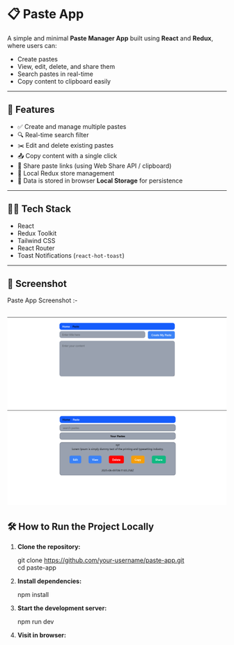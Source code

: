 # 📋 Paste App

A simple and minimal **Paste Manager App** built using **React** and **Redux**, where users can:
- Create pastes
- View, edit, delete, and share them
- Search pastes in real-time
- Copy content to clipboard easily

---

## 🚀 Features

- ✅ Create and manage multiple pastes
- 🔍 Real-time search filter
- ✂️ Edit and delete existing pastes
- 📤 Copy content with a single click
- 🔗 Share paste links (using Web Share API / clipboard)
- 📁 Local Redux store management
- 💾 Data is stored in browser **Local Storage** for persistence


---

## 🧑‍💻 Tech Stack

- React
- Redux Toolkit
- Tailwind CSS
- React Router
- Toast Notifications (`react-hot-toast`)

---

## 📸 Screenshot

Paste App Screenshot :-

![Home Page](image.png)
![Paste Page](image-1.png)
---

## 🛠️ How to Run the Project Locally

1. **Clone the repository:**

    git clone https://github.com/your-username/paste-app.git <br/>
    cd paste-app


2. **Install dependencies:**

    npm install

3. **Start the development server:**

    npm run dev

4. **Visit in browser:**
